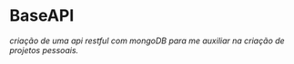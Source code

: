 # BaseAPI

*criação de uma api restful com mongoDB para me auxiliar na criação de projetos pessoais.*